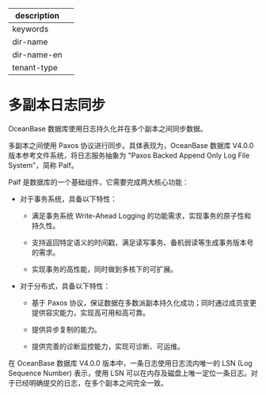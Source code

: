 |description||
|---|---|
|keywords||
|dir-name||
|dir-name-en||
|tenant-type||

# 多副本日志同步

OceanBase 数据库使用日志持久化并在多个副本之间同步数据。

多副本之间使用 Paxos 协议进行同步。具体表现为，OceanBase 数据库 V4.0.0 版本参考文件系统，将日志服务抽象为 "Paxos Backed Append Only Log File System"，简称 Palf。

Palf 是数据库的一个基础组件，它需要完成两大核心功能：

* 对于事务系统，具备以下特性：

  * 满足事务系统 Write-Ahead Logging 的功能需求，实现事务的原子性和持久性。

  * 支持返回特定语义的时间戳，满足读写事务、备机弱读等生成事务版本号的需求。

  * 实现事务的高性能，同时做到多核下的可扩展。

* 对于分布式，具备以下特性：

  * 基于 Paxos 协议，保证数据在多数派副本持久化成功；同时通过成员变更提供容灾能力，实现高可用和高可靠。

  * 提供异步复制的能力。

  * 提供完善的诊断监控能力，实现可诊断、可运维。

在 OceanBase 数据库 V4.0.0 版本中，一条日志使用日志流内唯一的 LSN (Log Sequence Number) 表示，使用 LSN 可以在内存及磁盘上唯一定位一条日志。对于已经明确提交的日志，在多个副本之间完全一致。

